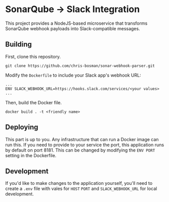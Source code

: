 # SonarQube -> Slack Integration

This project provides a NodeJS-based microservice that transforms SonarQube webhook payloads into Slack-compatible messages.

## Building

First, clone this repository.

`git clone https://github.com/chris-bosman/sonar-webhook-parser.git`

Modify the `Dockerfile` to include your Slack app's webhook URL:

```
...
ENV SLACK_WEBHOOK_URL=https://hooks.slack.com/services/<your values>
...
```

Then, build the Docker file.

`docker build . -t <friendly name>`

## Deploying

This part is up to you. Any infrastructure that can run a Docker image can run this. If you need to provide to your service the port, this application runs by default on port 8181. This can be changed by modifying the `ENV PORT` setting in the Dockerfile.

## Development

If you'd like to make changes to the application yourself, you'll need to create a `.env` file with vales for `HOST` `PORT` and `SLACK_WEBHOOK_URL` for local development.